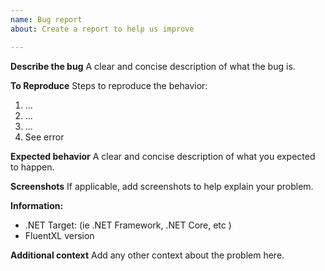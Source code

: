 ```yaml
---
name: Bug report
about: Create a report to help us improve

---
```


**Describe the bug**
A clear and concise description of what the bug is.

**To Reproduce**
Steps to reproduce the behavior:
1. ...
2. ...
3. ...
4. See error

**Expected behavior**
A clear and concise description of what you expected to happen.

**Screenshots**
If applicable, add screenshots to help explain your problem.

**Information:**
 - .NET Target: (ie .NET Framework, .NET Core, etc )
 - FluentXL version

**Additional context**
Add any other context about the problem here.
